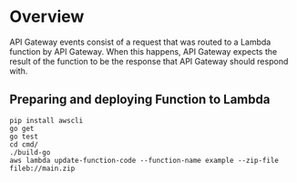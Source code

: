 # Overview

API Gateway events consist of a request that was routed to a Lambda function by API Gateway. When this happens, API Gateway expects the result of the function to be the response that API Gateway should respond with.

## Preparing and deploying Function to Lambda
```
pip install awscli
go get
go test
cd cmd/
./build-go
aws lambda update-function-code --function-name example --zip-file fileb://main.zip
```
